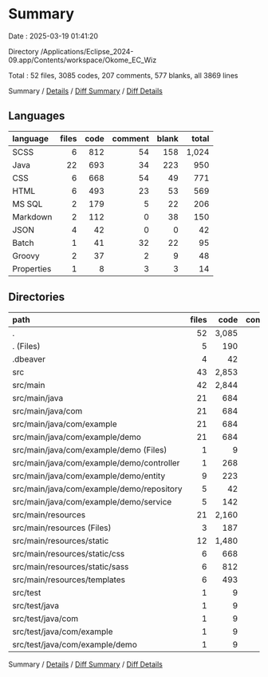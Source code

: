 # Summary

Date : 2025-03-19 01:41:20

Directory /Applications/Eclipse_2024-09.app/Contents/workspace/Okome_EC_Wiz

Total : 52 files,  3085 codes, 207 comments, 577 blanks, all 3869 lines

Summary / [Details](details.md) / [Diff Summary](diff.md) / [Diff Details](diff-details.md)

## Languages
| language | files | code | comment | blank | total |
| :--- | ---: | ---: | ---: | ---: | ---: |
| SCSS | 6 | 812 | 54 | 158 | 1,024 |
| Java | 22 | 693 | 34 | 223 | 950 |
| CSS | 6 | 668 | 54 | 49 | 771 |
| HTML | 6 | 493 | 23 | 53 | 569 |
| MS SQL | 2 | 179 | 5 | 22 | 206 |
| Markdown | 2 | 112 | 0 | 38 | 150 |
| JSON | 4 | 42 | 0 | 0 | 42 |
| Batch | 1 | 41 | 32 | 22 | 95 |
| Groovy | 2 | 37 | 2 | 9 | 48 |
| Properties | 1 | 8 | 3 | 3 | 14 |

## Directories
| path | files | code | comment | blank | total |
| :--- | ---: | ---: | ---: | ---: | ---: |
| . | 52 | 3,085 | 207 | 577 | 3,869 |
| . (Files) | 5 | 190 | 34 | 69 | 293 |
| .dbeaver | 4 | 42 | 0 | 0 | 42 |
| src | 43 | 2,853 | 173 | 508 | 3,534 |
| src/main | 42 | 2,844 | 173 | 503 | 3,520 |
| src/main/java | 21 | 684 | 34 | 218 | 936 |
| src/main/java/com | 21 | 684 | 34 | 218 | 936 |
| src/main/java/com/example | 21 | 684 | 34 | 218 | 936 |
| src/main/java/com/example/demo | 21 | 684 | 34 | 218 | 936 |
| src/main/java/com/example/demo (Files) | 1 | 9 | 0 | 5 | 14 |
| src/main/java/com/example/demo/controller | 1 | 268 | 22 | 58 | 348 |
| src/main/java/com/example/demo/entity | 9 | 223 | 0 | 62 | 285 |
| src/main/java/com/example/demo/repository | 5 | 42 | 7 | 39 | 88 |
| src/main/java/com/example/demo/service | 5 | 142 | 5 | 54 | 201 |
| src/main/resources | 21 | 2,160 | 139 | 285 | 2,584 |
| src/main/resources (Files) | 3 | 187 | 8 | 25 | 220 |
| src/main/resources/static | 12 | 1,480 | 108 | 207 | 1,795 |
| src/main/resources/static/css | 6 | 668 | 54 | 49 | 771 |
| src/main/resources/static/sass | 6 | 812 | 54 | 158 | 1,024 |
| src/main/resources/templates | 6 | 493 | 23 | 53 | 569 |
| src/test | 1 | 9 | 0 | 5 | 14 |
| src/test/java | 1 | 9 | 0 | 5 | 14 |
| src/test/java/com | 1 | 9 | 0 | 5 | 14 |
| src/test/java/com/example | 1 | 9 | 0 | 5 | 14 |
| src/test/java/com/example/demo | 1 | 9 | 0 | 5 | 14 |

Summary / [Details](details.md) / [Diff Summary](diff.md) / [Diff Details](diff-details.md)